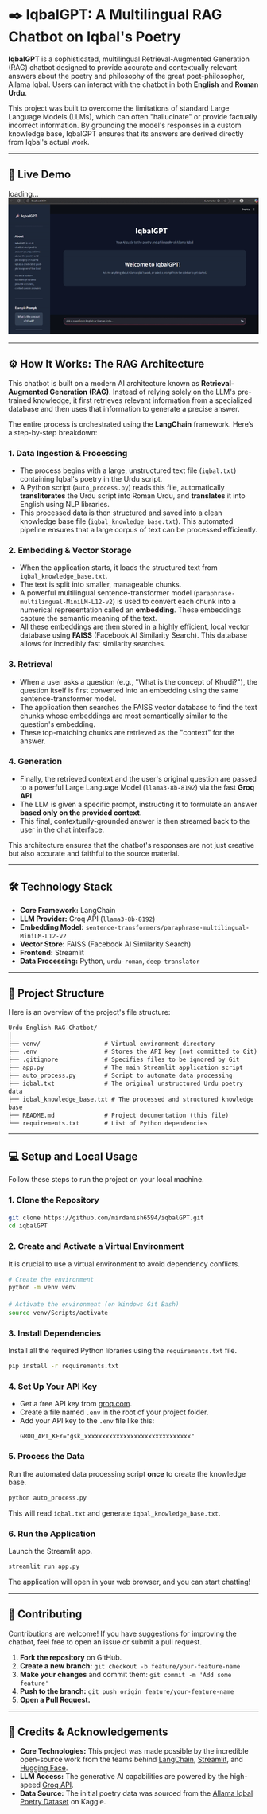 # ✒️ IqbalGPT: A Multilingual RAG Chatbot on Iqbal's Poetry

**IqbalGPT** is a sophisticated, multilingual Retrieval-Augmented Generation (RAG) chatbot designed to provide accurate and contextually relevant answers about the poetry and philosophy of the great poet-philosopher, Allama Iqbal. Users can interact with the chatbot in both **English** and **Roman Urdu**.

This project was built to overcome the limitations of standard Large Language Models (LLMs), which can often "hallucinate" or provide factually incorrect information. By grounding the model's responses in a custom knowledge base, IqbalGPT ensures that its answers are derived directly from Iqbal's actual work.

---

## 🚀 Live Demo
loading...
![IqbalGPT Demo](assets/demo.gif)

---

## ⚙️ How It Works: The RAG Architecture

This chatbot is built on a modern AI architecture known as **Retrieval-Augmented Generation (RAG)**. Instead of relying solely on the LLM's pre-trained knowledge, it first retrieves relevant information from a specialized database and then uses that information to generate a precise answer.

The entire process is orchestrated using the **LangChain** framework. Here’s a step-by-step breakdown:

### 1. Data Ingestion & Processing
* The process begins with a large, unstructured text file (`iqbal.txt`) containing Iqbal's poetry in the Urdu script.
* A Python script (`auto_process.py`) reads this file, automatically **transliterates** the Urdu script into Roman Urdu, and **translates** it into English using NLP libraries.
* This processed data is then structured and saved into a clean knowledge base file (`iqbal_knowledge_base.txt`). This automated pipeline ensures that a large corpus of text can be processed efficiently.

### 2. Embedding & Vector Storage
* When the application starts, it loads the structured text from `iqbal_knowledge_base.txt`.
* The text is split into smaller, manageable chunks.
* A powerful multilingual sentence-transformer model (`paraphrase-multilingual-MiniLM-L12-v2`) is used to convert each chunk into a numerical representation called an **embedding**. These embeddings capture the semantic meaning of the text.
* All these embeddings are then stored in a highly efficient, local vector database using **FAISS** (Facebook AI Similarity Search). This database allows for incredibly fast similarity searches.

### 3. Retrieval
* When a user asks a question (e.g., "What is the concept of Khudi?"), the question itself is first converted into an embedding using the same sentence-transformer model.
* The application then searches the FAISS vector database to find the text chunks whose embeddings are most semantically similar to the question's embedding.
* These top-matching chunks are retrieved as the "context" for the answer.

### 4. Generation
* Finally, the retrieved context and the user's original question are passed to a powerful Large Language Model (`llama3-8b-8192`) via the fast **Groq API**.
* The LLM is given a specific prompt, instructing it to formulate an answer **based only on the provided context**.
* This final, contextually-grounded answer is then streamed back to the user in the chat interface.

This architecture ensures that the chatbot's responses are not just creative but also accurate and faithful to the source material.

---

## 🛠️ Technology Stack

* **Core Framework:** LangChain
* **LLM Provider:** Groq API (`llama3-8b-8192`)
* **Embedding Model:** `sentence-transformers/paraphrase-multilingual-MiniLM-L12-v2`
* **Vector Store:** FAISS (Facebook AI Similarity Search)
* **Frontend:** Streamlit
* **Data Processing:** Python, `urdu-roman`, `deep-translator`

---

## 📂 Project Structure

Here is an overview of the project's file structure:

```
Urdu-English-RAG-Chatbot/
│
├── venv/                  # Virtual environment directory
├── .env                   # Stores the API key (not committed to Git)
├── .gitignore             # Specifies files to be ignored by Git
├── app.py                 # The main Streamlit application script
├── auto_process.py        # Script to automate data processing
├── iqbal.txt              # The original unstructured Urdu poetry data
├── iqbal_knowledge_base.txt # The processed and structured knowledge base
├── README.md              # Project documentation (this file)
└── requirements.txt       # List of Python dependencies
```

---

## 💻 Setup and Local Usage

Follow these steps to run the project on your local machine.

### 1. Clone the Repository
```bash
git clone https://github.com/mirdanish6594/iqbalGPT.git
cd iqbalGPT
```

### 2. Create and Activate a Virtual Environment
It is crucial to use a virtual environment to avoid dependency conflicts.
```bash
# Create the environment
python -m venv venv

# Activate the environment (on Windows Git Bash)
source venv/Scripts/activate
```

### 3. Install Dependencies
Install all the required Python libraries using the `requirements.txt` file.
```bash
pip install -r requirements.txt
```

### 4. Set Up Your API Key
* Get a free API key from [groq.com](https://groq.com/).
* Create a file named `.env` in the root of your project folder.
* Add your API key to the `.env` file like this:
    ```
    GROQ_API_KEY="gsk_xxxxxxxxxxxxxxxxxxxxxxxxxxxxxx"
    ```

### 5. Process the Data
Run the automated data processing script **once** to create the knowledge base.
```bash
python auto_process.py
```
This will read `iqbal.txt` and generate `iqbal_knowledge_base.txt`.

### 6. Run the Application
Launch the Streamlit app.
```bash
streamlit run app.py
```
The application will open in your web browser, and you can start chatting!

---

## 🤝 Contributing

Contributions are welcome! If you have suggestions for improving the chatbot, feel free to open an issue or submit a pull request.

1.  **Fork the repository** on GitHub.
2.  **Create a new branch:** `git checkout -b feature/your-feature-name`
3.  **Make your changes** and commit them: `git commit -m 'Add some feature'`
4.  **Push to the branch:** `git push origin feature/your-feature-name`
5.  **Open a Pull Request.**

---

## 🙏 Credits & Acknowledgements

* **Core Technologies:** This project was made possible by the incredible open-source work from the teams behind [LangChain](https://www.langchain.com/), [Streamlit](https://streamlit.io/), and [Hugging Face](https://huggingface.co/).
* **LLM Access:** The generative AI capabilities are powered by the high-speed [Groq API](https://groq.com/).
* **Data Source:** The initial poetry data was sourced from the [Allama Iqbal Poetry Dataset](https://www.kaggle.com/datasets/hassaanali/allama-iqbal-poetry) on Kaggle.

